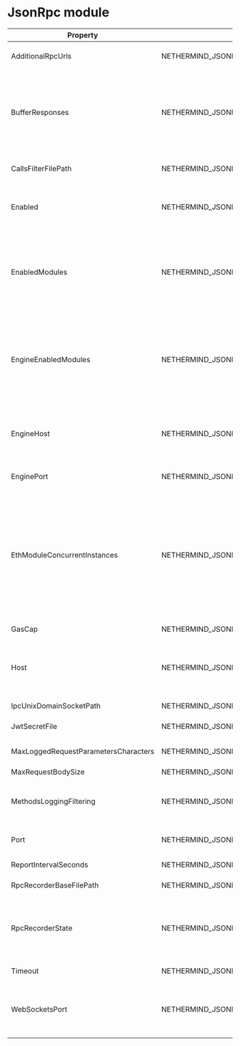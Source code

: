 # JsonRpc module

| Property                             | Env Variable                                                    | Description                                                                                                                                                                                                                                                                                                                                                                                                            | Default                                                                           |
| ------------------------------------ | --------------------------------------------------------------- | ---------------------------------------------------------------------------------------------------------------------------------------------------------------------------------------------------------------------------------------------------------------------------------------------------------------------------------------------------------------------------------------------------------------------- | --------------------------------------------------------------------------------- |
| AdditionalRpcUrls                    | NETHERMIND\_JSONRPCCONFIG\_ADDITIONALRPCURLS                    | Defines additional RPC urls to listen on. Example url format: http://localhost:8550                                                                                                                                                                                                                                                                                                                                    | http;wss                                                                          |
| BufferResponses                      | NETHERMIND\_JSONRPCCONFIG\_BUFFERRESPONSES                      | Buffer responses before sending them to client. This allows to set Content-Length in response instead of using Transfer-Encoding: chunked. This may degrade performance on big responses. Max buffered response size is 2GB, chunked responses can be bigger.                                                                                                                                                          | false                                                                             |
| CallsFilterFilePath                  | NETHERMIND\_JSONRPCCONFIG\_CALLSFILTERFILEPATH                  | A path to a file that contains a list of new-line separated approved JSON RPC calls                                                                                                                                                                                                                                                                                                                                    | Data/jsonrpc.filter                                                               |
| Enabled                              | NETHERMIND\_JSONRPCCONFIG\_ENABLED                              | Defines whether the JSON RPC service is enabled on node startup. Configure host nad port if default values do not work for you.                                                                                                                                                                                                                                                                                        | false                                                                             |
| EnabledModules                       | NETHERMIND\_JSONRPCCONFIG\_ENABLEDMODULES                       | Defines which RPC modules should be enabled. Built in modules are: Admin, Baseline, Clique, Consensus, Db, Debug, Deposit, Erc20, Eth, Evm, Health Mev, NdmConsumer, NdmProvider, Net, Nft, Parity, Personal, Proof, Subscribe, Trace, TxPool, Vault, Web3.                                                                                                                                                            | \[Eth, Subscribe, Trace, TxPool, Web3, Personal, Proof, Net, Parity, Health, Rpc] |
| EngineEnabledModules                 | NETHERMIND\_JSONRPCCONFIG\_ENGINEENABLEDMODULES                 | Defines which RPC modules should be enabled Execution Engine port. Built in modules are: Admin, Baseline, Clique, Consensus, Db, Debug, Deposit, Erc20, Eth, Evm, Health Mev, NdmConsumer, NdmProvider, Net, Nft, Parity, Personal, Proof, Subscribe, Trace, TxPool, Vault, Web3.                                                                                                                                      | \[Net, Eth, Subscribe, Web3]                                                      |
| EngineHost                           | NETHERMIND\_JSONRPCCONFIG\_ENGINEHOST                           | Host for Execution Engine calls. Ensure the firewall is configured when enabling JSON RPC. If it does not work with 127.0.0.1 try something like 10.0.0.4 or 192.168.0.1                                                                                                                                                                                                                                               | null                                                                              |
| EnginePort                           | NETHERMIND\_JSONRPCCONFIG\_ENGINEPORT                           | Port for Execution Engine calls. Ensure the firewall is configured when enabling JSON RPC.                                                                                                                                                                                                                                                                                                                             | null                                                                              |
| EthModuleConcurrentInstances         | NETHERMIND\_JSONRPCCONFIG\_ETHMODULECONCURRENTINSTANCES         | Number of concurrent instances for non-sharable calls (eth\_call, eth\_estimateGas, eth\_getLogs, eth\_newFilter, eth\_newBlockFilter, eth\_newPendingTransactionFilter, eth\_uninstallFilter). This will limit load on the node CPU and IO to reasonable levels. If this limit is exceeded on Http calls 503 Service Unavailable will be returned along with Json RPC error. Defaults to number of logical processes. |                                                                                   |
| GasCap                               | NETHERMIND\_JSONRPCCONFIG\_GASCAP                               | Gas limit for eth\_call and eth\_estimateGas                                                                                                                                                                                                                                                                                                                                                                           | 100000000                                                                         |
| Host                                 | NETHERMIND\_JSONRPCCONFIG\_HOST                                 | Host for JSON RPC calls. Ensure the firewall is configured when enabling JSON RPC. If it does not work with 117.0.0.1 try something like 10.0.0.4 or 192.168.0.1                                                                                                                                                                                                                                                       | "127.0.0.1"                                                                       |
| IpcUnixDomainSocketPath              | NETHERMIND\_JSONRPCCONFIG\_IPCUNIXDOMAINSOCKETPATH              | The path to connect a unix domain socket over.                                                                                                                                                                                                                                                                                                                                                                         |                                                                                   |
| JwtSecretFile                        | NETHERMIND\_JSONRPCCONFIG\_JWTSECRETFILE                        | Path to file with hex encoded secret for jwt authentication                                                                                                                                                                                                                                                                                                                                                            | keystore/jwt-secret                                                               |
| MaxLoggedRequestParametersCharacters | NETHERMIND\_JSONRPCCONFIG\_MAXLOGGEDREQUESTPARAMETERSCHARACTERS | Limits the Maximum characters printing to log for parameters of any Json RPC service request                                                                                                                                                                                                                                                                                                                           | null                                                                              |
| MaxRequestBodySize                   | NETHERMIND\_JSONRPCCONFIG\_MAXREQUESTBODYSIZE                   | Max HTTP request body size                                                                                                                                                                                                                                                                                                                                                                                             | 30000000                                                                          |
| MethodsLoggingFiltering              | NETHERMIND\_JSONRPCCONFIG\_METHODSLOGGINGFILTERING              | Defines method names of Json RPC service requests to NOT log. Example: {"eth\_blockNumber"} will not log "eth\_blockNumber" requests.                                                                                                                                                                                                                                                                                  | \[engine\_newPayloadV1, engine\_forkchoiceUpdatedV1]                              |
| Port                                 | NETHERMIND\_JSONRPCCONFIG\_PORT                                 | Port number for JSON RPC calls. Ensure the firewall is configured when enabling JSON RPC.                                                                                                                                                                                                                                                                                                                              | 8545                                                                              |
| ReportIntervalSeconds                | NETHERMIND\_JSONRPCCONFIG\_REPORTINTERVALSECONDS                | Interval between the JSON RPC stats report log                                                                                                                                                                                                                                                                                                                                                                         | 300                                                                               |
| RpcRecorderBaseFilePath              | NETHERMIND\_JSONRPCCONFIG\_RPCRECORDERBASEFILEPATH              | Base file path for diagnostic JSON RPC recorder.                                                                                                                                                                                                                                                                                                                                                                       | "logs/rpc.{counter}.txt"                                                          |
| RpcRecorderState                     | NETHERMIND\_JSONRPCCONFIG\_RPCRECORDERSTATE                     | Defines whether the JSON RPC diagnostic recording is enabled on node startup. Do not enable unless you are a DEV diagnosing issues with JSON RPC. Possible values: None/Request/Response/All.                                                                                                                                                                                                                          | None                                                                              |
| Timeout                              | NETHERMIND\_JSONRPCCONFIG\_TIMEOUT                              | JSON RPC' timeout value given in milliseconds.                                                                                                                                                                                                                                                                                                                                                                         | 20000                                                                             |
| WebSocketsPort                       | NETHERMIND\_JSONRPCCONFIG\_WEBSOCKETSPORT                       | Port number for JSON RPC web sockets calls. By default same port is used as regular JSON RPC. Ensure the firewall is configured when enabling JSON RPC.                                                                                                                                                                                                                                                                | 8545                                                                              |
